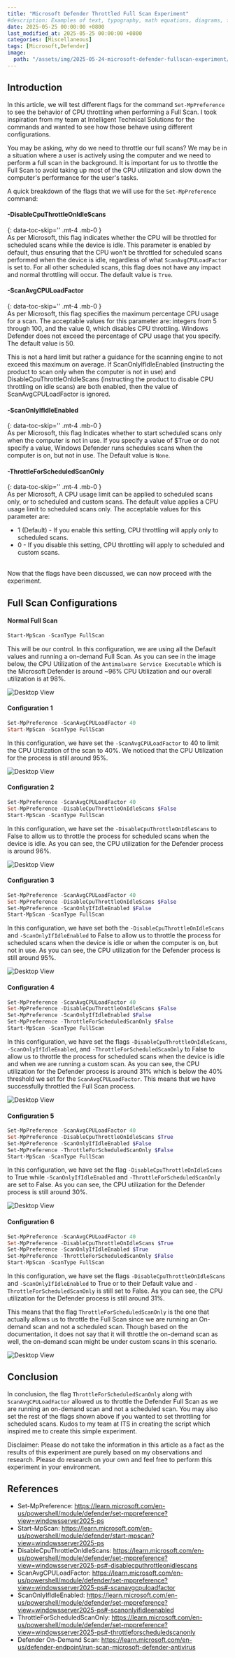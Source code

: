 ```yaml
---
title: "Microsoft Defender Throttled Full Scan Experiment"
#description: Examples of text, typography, math equations, diagrams, flowcharts, pictures, videos, and more.
date: 2025-05-25 00:00:00 +0800
last_modified_at: 2025-05-25 00:00:00 +0800
categories: [Miscellaneous]
tags: [Microsoft,Defender]
image:
  path: "/assets/img/2025-05-24-microsoft-defender-fullscan-experiment/blog-image.png"
---
```

## Introduction

In this article, we will test different flags for the command `Set-MpPreference` to see the behavior of CPU throttling when performing a Full Scan. I took inspiration from my team at Intelligent Technical Solutions for the commands and wanted to see how those behave using different configurations. 

You may be asking, why do we need to throttle our full scans? We may be in a situation where a user is actively using the computer and we need to perform a full scan in the background. It is important for us to throttle the Full Scan to avoid taking up most of the CPU utilization and slow down the computer's performance for the user's tasks.

A quick breakdown of the flags that we will use for the `Set-MpPreference` command:

#### -DisableCpuThrottleOnIdleScans
{: data-toc-skip='' .mt-4 .mb-0 }
<br>
As per Microsoft, this flag indicates whether the CPU will be throttled for scheduled scans while the device is idle. This parameter is enabled by default, thus ensuring that the CPU won't be throttled for scheduled scans performed when the device is idle, regardless of what `ScanAvgCPULoadFactor` is set to. For all other scheduled scans, this flag does not have any impact and normal throttling will occur. The default value is `True`.

#### -ScanAvgCPULoadFactor
{: data-toc-skip='' .mt-4 .mb-0 }
<br>
As per Microsoft, this flag specifies the maximum percentage CPU usage for a scan. The acceptable values for this parameter are: integers from 5 through 100, and the value 0, which disables CPU throttling. Windows Defender does not exceed the percentage of CPU usage that you specify. The default value is 50.

This is not a hard limit but rather a guidance for the scanning engine to not exceed this maximum on average. If ScanOnlyIfIdleEnabled (instructing the product to scan only when the computer is not in use) and DisableCpuThrottleOnIdleScans (instructing the product to disable CPU throttling on idle scans) are both enabled, then the value of ScanAvgCPULoadFactor is ignored.

#### -ScanOnlyIfIdleEnabled
{: data-toc-skip='' .mt-4 .mb-0 }
<br>
As per Microsoft, this flag Indicates whether to start scheduled scans only when the computer is not in use. If you specify a value of $True or do not specify a value, Windows Defender runs schedules scans when the computer is on, but not in use. The Default value is `None`.

#### -ThrottleForScheduledScanOnly
{: data-toc-skip='' .mt-4 .mb-0 }
<br>
As per Microsoft, A CPU usage limit can be applied to scheduled scans only, or to scheduled and custom scans. The default value applies a CPU usage limit to scheduled scans only. The acceptable values for this parameter are:
- 1 (Default) - If you enable this setting, CPU throttling will apply only to scheduled scans.
- 0 - If you disable this setting, CPU throttling will apply to scheduled and custom scans.

<br>
Now that the flags have been discussed, we can now proceed with the experiment.

## Full Scan Configurations

#### Normal Full Scan

```powershell
Start-MpScan -ScanType FullScan
```

This will be our control. In this configuration, we are using all the Default values and running a on-demand Full Scan. As you can see in the image below, the CPU Utilization of the `Antimalware Service Executable` which is the Microsoft Defender is around ~96% CPU Utilization and our overall utilization is at 98%.

![Desktop View](/assets/img/2025-05-24-microsoft-defender-fullscan-experiment/Control.png)

#### Configuration 1

```powershell
Set-MpPreference -ScanAvgCPULoadFactor 40
Start-MpScan -ScanType FullScan
```

In this configuration, we have set the `-ScanAvgCPULoadFactor` to 40 to limit the CPU Utilization of the scan to 40%. We noticed that the CPU Utilization for the process is still around 95%.

![Desktop View](/assets/img/2025-05-24-microsoft-defender-fullscan-experiment/Config-1.png)

#### Configuration 2

```powershell
Set-MpPreference -ScanAvgCPULoadFactor 40
Set-MpPreference -DisableCpuThrottleOnIdleScans $False
Start-MpScan -ScanType FullScan
```

In this configuration, we have set the `-DisableCpuThrottleOnIdleScans` to False to allow us to throttle the process for scheduled scans when the device is idle. As you can see, the CPU utilization for the Defender process is around 96%.

![Desktop View](/assets/img/2025-05-24-microsoft-defender-fullscan-experiment/Config-2.png)

#### Configuration 3

```powershell
Set-MpPreference -ScanAvgCPULoadFactor 40
Set-MpPreference -DisableCpuThrottleOnIdleScans $False
Set-MpPreference -ScanOnlyIfIdleEnabled $False
Start-MpScan -ScanType FullScan
```

In this configuration, we have set both the `-DisableCpuThrottleOnIdleScans` and `-ScanOnlyIfIdleEnabled` to False to allow us to throttle the process for scheduled scans when the device is idle or when the computer is on, but not in use. As you can see, the CPU utilization for the Defender process is still around 95%.

![Desktop View](/assets/img/2025-05-24-microsoft-defender-fullscan-experiment/Config-3.png)

#### Configuration 4

```powershell
Set-MpPreference -ScanAvgCPULoadFactor 40
Set-MpPreference -DisableCpuThrottleOnIdleScans $False
Set-MpPreference -ScanOnlyIfIdleEnabled $False
Set-MpPreference -ThrottleForScheduledScanOnly $False
Start-MpScan -ScanType FullScan
```

In this configuration, we have set the flags `-DisableCpuThrottleOnIdleScans`, `-ScanOnlyIfIdleEnabled`, and `-ThrottleForScheduledScanOnly` to False to allow us to throttle the process for scheduled scans when the device is idle and when we are running a custom scan. As you can see, the CPU utilization for the Defender process is around 31% which is below the 40% threshold we set  for the `ScanAvgCPULoadFactor`. This means that we have successfully throttled the Full Scan process.

![Desktop View](/assets/img/2025-05-24-microsoft-defender-fullscan-experiment/Config-4.png)

#### Configuration 5

```powershell
Set-MpPreference -ScanAvgCPULoadFactor 40
Set-MpPreference -DisableCpuThrottleOnIdleScans $True
Set-MpPreference -ScanOnlyIfIdleEnabled $False
Set-MpPreference -ThrottleForScheduledScanOnly $False
Start-MpScan -ScanType FullScan
```
In this configuration, we have set the flag  `-DisableCpuThrottleOnIdleScans` to True while `-ScanOnlyIfIdleEnabled` and `-ThrottleForScheduledScanOnly` are set to False. As you can see, the CPU utilization for the Defender process is still around 30%.

![Desktop View](/assets/img/2025-05-24-microsoft-defender-fullscan-experiment/Config-5.png)

#### Configuration 6

```powershell
Set-MpPreference -ScanAvgCPULoadFactor 40
Set-MpPreference -DisableCpuThrottleOnIdleScans $True
Set-MpPreference -ScanOnlyIfIdleEnabled $True
Set-MpPreference -ThrottleForScheduledScanOnly $False
Start-MpScan -ScanType FullScan
```
In this configuration, we have set the flags  `-DisableCpuThrottleOnIdleScans` and `-ScanOnlyIfIdleEnabled` to True or to their Default value and `-ThrottleForScheduledScanOnly` is still set to False. As you can see, the CPU utilization for the Defender process is still around 31%.

This means that the flag `ThrottleForScheduledScanOnly` is the one that actually allows us to throttle the Full Scan since we are running an On-demand scan and not a scheduled scan. Though based on the documentation, it does not say that it will throttle the on-demand scan as well, the on-demand scan might be under custom scans in this scenario.

![Desktop View](/assets/img/2025-05-24-microsoft-defender-fullscan-experiment/Config-6.png)


## Conclusion

In conclusion, the flag `ThrottleForScheduledScanOnly` along with `ScanAvgCPULoadFactor` allowed us to throttle the Defender Full Scan as we are running an on-demand scan and not a scheduled scan. You may also set the rest of the flags shown above if you wanted to set throttling for scheduled scans. Kudos to my team at ITS in creating the script which inspired me to create this simple experiment.

Disclaimer: Please do not take the information in this article as a fact as the results of this experiment are purely based on my observations and research. Please do research on your own and feel free to perform this experiment in your environment.

## References
- Set-MpPreference: <https://learn.microsoft.com/en-us/powershell/module/defender/set-mppreference?view=windowsserver2025-ps>
- Start-MpScan: <https://learn.microsoft.com/en-us/powershell/module/defender/start-mpscan?view=windowsserver2025-ps>
- DisableCpuThrottleOnIdleScans: <https://learn.microsoft.com/en-us/powershell/module/defender/set-mppreference?view=windowsserver2025-ps#-disablecputhrottleonidlescans>
- ScanAvgCPULoadFactor: <https://learn.microsoft.com/en-us/powershell/module/defender/set-mppreference?view=windowsserver2025-ps#-scanavgcpuloadfactor>
- ScanOnlyIfIdleEnabled: <https://learn.microsoft.com/en-us/powershell/module/defender/set-mppreference?view=windowsserver2025-ps#-scanonlyifidleenabled>
- ThrottleForScheduledScanOnly: <https://learn.microsoft.com/en-us/powershell/module/defender/set-mppreference?view=windowsserver2025-ps#-throttleforscheduledscanonly>
- Defender On-Demand Scan: <https://learn.microsoft.com/en-us/defender-endpoint/run-scan-microsoft-defender-antivirus>